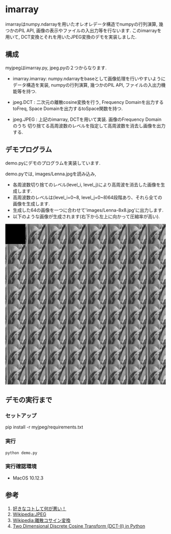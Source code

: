 # imarray

imarrayはnumpy.ndarrayを用いたオレオレデータ構造でnumpyの行列演算, 幾つかのPIL API, 画像の表示やファイルの入出力等を行ないます. 
このimarrayを用いて, DCT変換とそれを用いたJPEG変換のデモを実装しました. 


## 構成

myjpegはimarray.py, jpeg.pyの２つからなります.
* imarray.imarray: numpy.ndarrayをbaseとして画像処理を行いやすいようにデータ構造を実装,
                   numpyの行列演算, 幾つかのPIL API, ファイルの入出力機能等を持つ.

* jpeg.DCT       : 二次元の離散cosine変換を行う, 
                   Frequency Domainを出力するtoFreq,
                   Space Domainを出力するtoSpace関数を持つ.

* jpeg.JPEG      : 上記のimarray, DCTを用いて実装. 画像のFrequency Domainのうち
                   切り捨てる高周波数のレベルを指定して高周波数を消去し画像を出力する.


## デモプログラム

demo.pyにデモのプログラムを実装しています.

demo.pyでは, images/Lenna.jpgを読み込み,

* 各周波数切り捨てのレベル(level\_i, level\_j)により高周波を消去した画像を生成します.
* 高周波数のレベルは(level\_i=0~8, level\_j=0~8)64段階あり、それら全ての画像を生成します.
* 生成した64の画像を一つに合わせて'images/Lenna-8x8.jpg'に出力します.
* 以下のような画像が生成されます(右下から左上に向かって圧縮率が高い).

![実行例](https://github.com/cozysfc/imarray/blob/master/images/Lenna_jpeg_example_8x8_concatenated.jpg)

## デモの実行まで

### セットアップ

pip install -r myjpeg/requirements.txt


### 実行

```
python demo.py
```


### 実行確認環境

* MacOS 10.12.3


## 参考

1. [好きなコトして何が悪い！](http://tony-mooori.blogspot.jp/2016/02/dctpythonpython.html)
2. [Wikipedia:JPEG](https://ja.wikipedia.org/wiki/JPEG)
3. [Wikipedia:離散コサイン変換](https://ja.wikipedia.org/wiki/%E9%9B%A2%E6%95%A3%E3%82%B3%E3%82%B5%E3%82%A4%E3%83%B3%E5%A4%89%E6%8F%9B)
4. [Two Dimensional Discrete Cosine Transform (DCT-II) in Python](http://www.answermysearches.com/two-dimensional-discrete-cosine-transform-dct-ii-in-python/350/)
